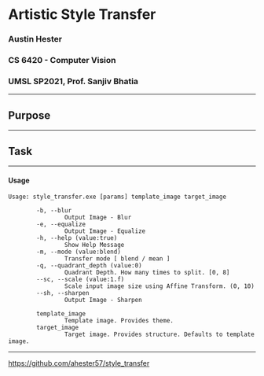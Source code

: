 # Artistic Style Transfer
### Austin Hester
### CS 6420 - Computer Vision
### UMSL SP2021, Prof. Sanjiv Bhatia

----
## Purpose


----

## Task


----

#### Usage

```
Usage: style_transfer.exe [params] template_image target_image

        -b, --blur
                Output Image - Blur
        -e, --equalize
                Output Image - Equalize
        -h, --help (value:true)
                Show Help Message
        -m, --mode (value:blend)
                Transfer mode [ blend / mean ]
        -q, --quadrant_depth (value:0)
                Quadrant Depth. How many times to split. [0, 8]
        --sc, --scale (value:1.f)
                Scale input image size using Affine Transform. (0, 10)
        --sh, --sharpen
                Output Image - Sharpen

        template_image
                Template image. Provides theme.
        target_image
                Target image. Provides structure. Defaults to template image.

```
----

https://github.com/ahester57/style_transfer
